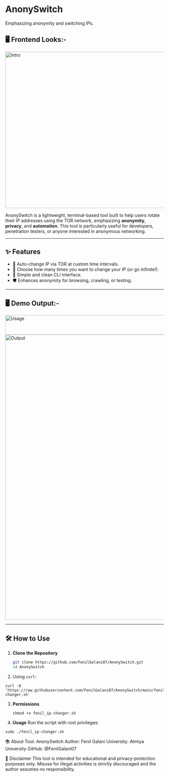 # AnonySwitch
Emphasizing anonymity and switching IPs.

## 🖥️ Frontend Looks:-
<img width="940" height="497" alt="Intro" src="https://github.com/user-attachments/assets/e95b9eb9-9294-4f3e-a191-4c5e76b64513" />


AnonySwitch is a lightweight, terminal-based tool built to help users rotate their IP addresses using the TOR network, emphasizing **anonymity**, **privacy**, and **automation**. This tool is particularly useful for developers, penetration testers, or anyone interested in anonymous networking.

---

## ✨ Features

- 🔄 Auto-change IP via TOR at custom time intervals.
- 🔢 Choose how many times you want to change your IP (or go infinite!).
- 🧠 Simple and clean CLI interface.
- 🛡️ Enhances anonymity for browsing, crawling, or testing.

---

## 🖥️ Demo Output:-
<img width="893" height="62" alt="Usage" src="https://github.com/user-attachments/assets/3cd1f592-d52f-4ba3-a471-52c47bb4e21d" />
<img width="761" height="906" alt="Output" src="https://github.com/user-attachments/assets/a5e41c29-f3c0-46b4-8bce-a7f230b4317f" />



---

## 🛠️ How to Use

1. **Clone the Repository**
   ```bash
   git clone https://github.com/FenilGalani07/AnonySwitch.git
   cd AnonySwitch

2. Using `curl`:

```shell
curl -O 'https://raw.githubusercontent.com/FenilGalani07/AnonySwitch/main/fenil_ip-changer.sh'
```

3. **Permissions**
   ```shell
   chmod +x fenil_ip-changer.sh
   ```

4. **Usage**
   Run the script with root privileges:

```shell
sudo ./fenil_ip-changer.sh
```

📚 About
Tool: AnonySwitch
Author: Fenil Galani
University: Atmiya University
GitHub: @FenilGalani07

🚨 Disclaimer
This tool is intended for educational and privacy-protection purposes only. Misuse for illegal activities is strictly discouraged and the author assumes no responsibility.
